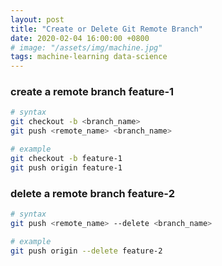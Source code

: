 ```yaml
---
layout: post
title: "Create or Delete Git Remote Branch"
date: 2020-02-04 16:00:00 +0800
# image: "/assets/img/machine.jpg"
tags: machine-learning data-science
---
```


### create a remote branch feature-1

```bash
# syntax
git checkout -b <branch_name>
git push <remote_name> <branch_name>

# example
git checkout -b feature-1
git push origin feature-1
```

### delete a remote branch feature-2

```bash
# syntax
git push <remote_name> --delete <branch_name>

# example
git push origin --delete feature-2
```
